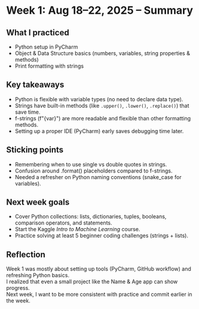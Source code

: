 # Week 1: Aug 18–22, 2025 – Summary

## What I practiced

-   Python setup in PyCharm  
-   Object & Data Structure basics (numbers, variables, string properties & methods)
-   Print formatting with strings


## Key takeaways

-   Python is flexible with variable types (no need to declare data type). 
-   Strings have built-in methods (like `.upper()`, `.lower()`, `.replace()`) that save time.
-   f-strings (f"{var}") are more readable and flexible than other formatting methods.
-   Setting up a proper IDE (PyCharm) early saves debugging time later.

## Sticking points

-   Remembering when to use single vs double quotes in strings.
-   Confusion around .format() placeholders compared to f-strings.
-   Needed a refresher on Python naming conventions (snake_case for variables).

## Next week goals

-   Cover Python collections: lists, dictionaries, tuples, booleans, comparison operators, and statements.  
-   Start the Kaggle *Intro to Machine Learning* course.  
-   Practice solving at least 5 beginner coding challenges (strings + lists). 


## Reflection
Week 1 was mostly about setting up tools (PyCharm, GitHub workflow) and refreshing Python basics.  
I realized that even a small project like the Name & Age app can show progress.  
Next week, I want to be more consistent with practice and commit earlier in the week.
